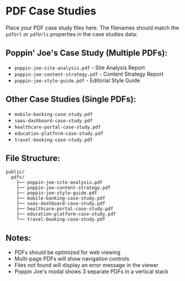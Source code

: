 # PDF Case Studies

Place your PDF case study files here. The filenames should match the `pdfUrl` or `pdfUrls` properties in the case studies data:

## Poppin' Joe's Case Study (Multiple PDFs):
- `poppin-joe-site-analysis.pdf` - Site Analysis Report
- `poppin-joe-content-strategy.pdf` - Content Strategy Report
- `poppin-joe-style-guide.pdf` - Editorial Style Guide

## Other Case Studies (Single PDFs):
- `mobile-banking-case-study.pdf`
- `saas-dashboard-case-study.pdf`
- `healthcare-portal-case-study.pdf`
- `education-platform-case-study.pdf`
- `travel-booking-case-study.pdf`

## File Structure:
```
public/
  pdfs/
    ├── poppin-joe-site-analysis.pdf
    ├── poppin-joe-content-strategy.pdf
    ├── poppin-joe-style-guide.pdf
    ├── mobile-banking-case-study.pdf
    ├── saas-dashboard-case-study.pdf
    ├── healthcare-portal-case-study.pdf
    ├── education-platform-case-study.pdf
    └── travel-booking-case-study.pdf
```

## Notes:
- PDFs should be optimized for web viewing
- Multi-page PDFs will show navigation controls
- Files not found will display an error message in the viewer
- Poppin Joe's modal shows 3 separate PDFs in a vertical stack